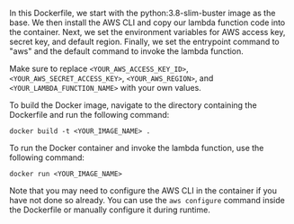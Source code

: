 In this Dockerfile, we start with the python:3.8-slim-buster image as the base. We then install the AWS CLI and copy our lambda function code into the container. Next, we set the environment variables for AWS access key, secret key, and default region. Finally, we set the entrypoint command to "aws" and the default command to invoke the lambda function.

Make sure to replace `<YOUR_AWS_ACCESS_KEY_ID>`, `<YOUR_AWS_SECRET_ACCESS_KEY>`, `<YOUR_AWS_REGION>`, and `<YOUR_LAMBDA_FUNCTION_NAME>` with your own values.

To build the Docker image, navigate to the directory containing the Dockerfile and run the following command:

```
docker build -t <YOUR_IMAGE_NAME> .
```

To run the Docker container and invoke the lambda function, use the following command:

```
docker run <YOUR_IMAGE_NAME>
```

Note that you may need to configure the AWS CLI in the container if you have not done so already. You can use the `aws configure` command inside the Dockerfile or manually configure it during runtime.
